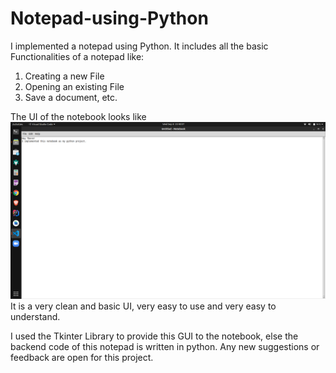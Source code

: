 # Notepad-using-Python

I implemented a notepad using Python.
It includes all the basic Functionalities of a notepad like:
1. Creating a new File
2. Opening an existing File
3. Save a document, etc.

The UI of the notebook looks like 
<img src = "https://github.com/vmbansal2001/Notepad-using-Python/blob/master/Notepad%20Screenshot.png">
It is a very clean and basic UI, very easy to use and very easy to understand.

I used the Tkinter Library to provide this GUI to the notebook, else the backend code of this notepad is written in python.
Any new suggestions or feedback are open for this project.
